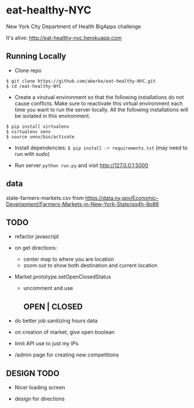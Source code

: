 eat-healthy-NYC
==============

New York City Department of Health BigApps challenge

It's alive: <http://eat-healthy-nyc.herokuapp.com>

Running Locally
---

* Clone repo 

```
$ git clone https://github.com/aberke/eat-healthy-NYC.git
$ cd /eat-healthy-NYC
```

* Create a virutual environment so that the following installations do not cause conflicts.  Make sure to reactivate this virtual environment each time you want to run the server locally.  All the following installations will be isolated in this environment.

```
$ pip install virtualenv
$ virtualenv venv
$ source venv/bin/activate
```

* Install dependencies: ```$ pip install -r requirements.txt``` (may need to run with sudo)

* Run server ```python run.py``` and visit <http://127.0.0.1:5000>




data
---
state-farmers-markets.csv from https://data.ny.gov/Economic-Development/Farmers-Markets-in-New-York-State/qq4h-8p86


TODO
---

- refactor javascript

- on get directions:
	- center map to where you are location
	- zoom out to show both destination and current location

- Market.prototype.setOpenClosedStatus
	- uncomment and use <h2 id='open-closed-title'>OPEN | CLOSED</h2>

- do better job sanitizing hours data

- on creation of market, give open boolean

- limit API use to just my IPs

- /admin page for creating new competitions


DESIGN TODO
---

- Nicer loading screen

- design for directions

































